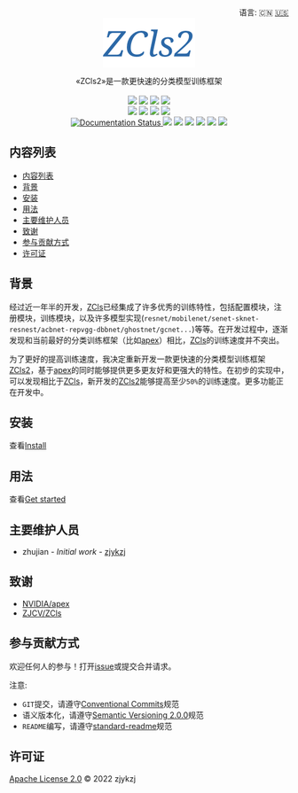 <div align="right">
  语言:
    🇨🇳
  <a title="英语" href="./README.md">🇺🇸</a>
</div>

 <div align="center"><a title="" href="https://github.com/ZJCV/ZCls2"><img align="center" src="./imgs/ZCls2.png"></a></div>

<p align="center">
  «ZCls2»是一款更快速的分类模型训练框架
<br>
<br>
  <a href="https://github.com/RichardLitt/standard-readme"><img src="https://img.shields.io/badge/standard--readme-OK-green.svg?style=flat-square"></a>
  <a href="https://conventionalcommits.org"><img src="https://img.shields.io/badge/Conventional%20Commits-1.0.0-yellow.svg"></a>
  <a href="http://commitizen.github.io/cz-cli/"><img src="https://img.shields.io/badge/commitizen-friendly-brightgreen.svg"></a>
  <a href="https://libraries.io/pypi/zcls2"><img src="https://img.shields.io/librariesio/github/ZJCV/ZCls2"></a>
<br>
  <a href="https://pypi.org/project/zcls2/"><img src="https://img.shields.io/badge/PYPI-zcls2-brightgreen"></a>
  <a href="https://pypi.org/project/zcls2/"><img src="https://img.shields.io/pypi/v/zcls2"></a>
  <a href="https://pypi.org/project/zcls2/"><img src="https://img.shields.io/pypi/l/zcls2"></a>
  <a href="https://pypi.org/project/zcls2/"><img src="https://img.shields.io/pypi/dd/zcls2?style=plastic"></a>
<br>
  <a href='https://zcls2.readthedocs.io/en/latest/?badge=latest'>
      <img src='https://readthedocs.org/projects/zcls2/badge/?version=latest' alt='Documentation Status' />
  </a>
  <a href="https://github.com/ZJCV/ZCls2"><img src="https://img.shields.io/github/v/tag/ZJCV/ZCls2"></a>
  <a href="https://github.com/ZJCV/ZCls2"><img src="https://img.shields.io/github/repo-size/ZJCV/ZCls2"></a>
  <a href="https://github.com/ZJCV/ZCls2"><img src="https://img.shields.io/github/forks/ZJCV/ZCls2?style=social"></a>
  <a href="https://github.com/ZJCV/ZCls2"><img src="https://img.shields.io/github/stars/ZJCV/ZCls2?style=social"></a>
  <a href="https://github.com/ZJCV/ZCls2"><img src="https://img.shields.io/github/downloads/ZJCV/ZCls2/total"></a>
  <a href="https://github.comZJCV/ZCls2"><img src="https://img.shields.io/github/commit-activity/y/ZJCV/ZCls2"></a>
</p>

## 内容列表

- [内容列表](#内容列表)
- [背景](#背景)
- [安装](#安装)
- [用法](#用法)
- [主要维护人员](#主要维护人员)
- [致谢](#致谢)
- [参与贡献方式](#参与贡献方式)
- [许可证](#许可证)

## 背景

经过近一年半的开发，[ZCls](https://github.com/ZJCV/ZCls)已经集成了许多优秀的训练特性，包括配置模块，注册模块，训练模块，以及许多模型实现(`resnet/mobilenet/senet-sknet-resnest/acbnet-repvgg-dbbnet/ghostnet/gcnet...`)等等。在开发过程中，逐渐发现和当前最好的分类训练框架（比如[apex](https://github.com/NVIDIA/apex/tree/master/examples/imagenet)）相比，[ZCls](https://github.com/ZJCV/ZCls)的训练速度并不突出。

为了更好的提高训练速度，我决定重新开发一款更快速的分类模型训练框架[ZCls2](https://github.com/ZJCV/ZCls2)，基于[apex](https://github.com/NVIDIA/apex/tree/master/examples/imagenet)的同时能够提供更多更友好和更强大的特性。在初步的实现中，可以发现相比于[ZCls](https://github.com/ZJCV/ZCls)，新开发的[ZCls2](https://github.com/ZJCV/ZCls2)能够提高至少`50%`的训练速度。更多功能正在开发中。

## 安装

查看[Install](https://zcls2.readthedocs.io/en/latest/install/)

## 用法

查看[Get started](https://zcls2.readthedocs.io/en/latest/get-started/)

## 主要维护人员

* zhujian - *Initial work* - [zjykzj](https://github.com/zjykzj)

## 致谢

* [NVIDIA/apex](https://github.com/NVIDIA/apex/tree/master/examples/imagenet)
* [ZJCV/ZCls](https://github.com/ZJCV/ZCls)

## 参与贡献方式

欢迎任何人的参与！打开[issue](https://github.com/ZJCV/ZCls2/issues)或提交合并请求。

注意:

* `GIT`提交，请遵守[Conventional Commits](https://www.conventionalcommits.org/en/v1.0.0-beta.4/)规范
* 语义版本化，请遵守[Semantic Versioning 2.0.0](https://semver.org)规范
* `README`编写，请遵守[standard-readme](https://github.com/RichardLitt/standard-readme)规范

## 许可证

[Apache License 2.0](LICENSE) © 2022 zjykzj